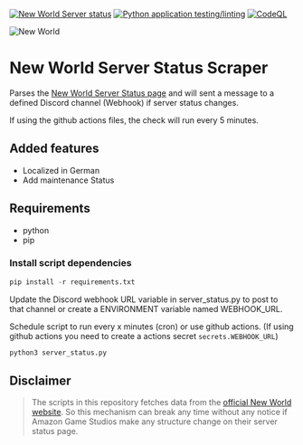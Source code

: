 [![New World Server status](https://github.com/eizedev/New-World-Server-Status-Scraper-DE/actions/workflows/python-app-run.yml/badge.svg)](https://github.com/eizedev/New-World-Server-Status-Scraper-DE/actions/workflows/python-app-run.yml) [![Python application testing/linting](https://github.com/eizedev/New-World-Server-Status-Scraper-DE/actions/workflows/python-app-test.yml/badge.svg)](https://github.com/eizedev/New-World-Server-Status-Scraper-DE/actions/workflows/python-app-test.yml) [![CodeQL](https://github.com/eizedev/New-World-Server-Status-Scraper-DE/actions/workflows/codeql-analysis.yml/badge.svg)](https://github.com/eizedev/New-World-Server-Status-Scraper-DE/actions/workflows/codeql-analysis.yml) 

![New World](https://user-images.githubusercontent.com/6794362/143776026-a48c2968-d3ea-4b82-8a17-88173efd74ce.jpg)

# New World Server Status Scraper

Parses the [New World Server Status page](https://www.newworld.com/support/server-status) and will sent a message to a defined Discord channel (Webhook) if server status changes.

If using the github actions files, the check will run every 5 minutes.

## Added features

- Localized in German
- Add maintenance Status

## Requirements

- python
- pip

### Install script dependencies

```python
pip install -r requirements.txt
```

Update the Discord webhook URL variable in server_status.py to post to that channel or create a ENVIRONMENT variable named WEBHOOK_URL.

Schedule script to run every x minutes (cron) or use github actions. (If using github actions you need to create a actions secret `secrets.WEBHOOK_URL`)

```python
python3 server_status.py
```

## Disclaimer

> The scripts in this repository fetches data from the [official New World website]((https://www.newworld.com/support/server-status)). So this mechanism can break any time without any notice if Amazon Game Studios make any structure change on their server status page.
